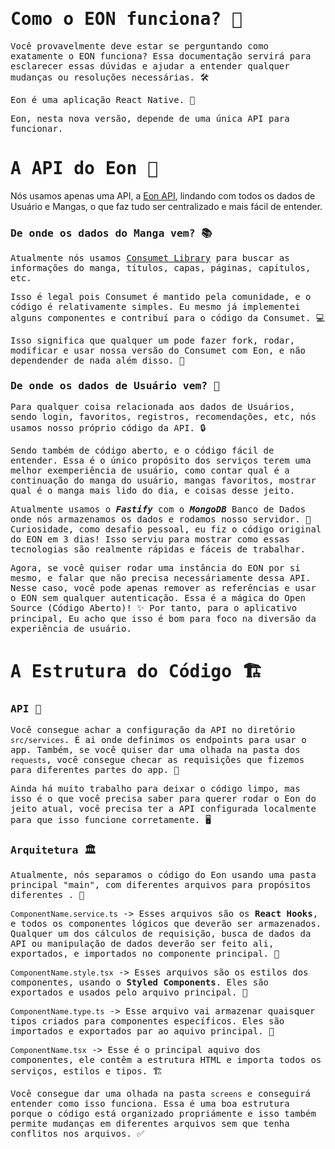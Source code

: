 # <samp>Como o EON funciona? 🤔</samp>

<samp>Você provavelmente deve estar se perguntando como exatamente o EON funciona? Essa documentação servirá para esclarecer essas dúvidas e ajudar a entender qualquer mudanças ou resoluções necessárias. 🛠️</samp>

<samp>Eon é uma aplicação React Native. 📱</samp>

<samp>Eon, nesta nova versão, depende de uma única API para funcionar. </samp>

# <samp>A API do Eon 🌟</samp>

Nós usamos apenas uma API, a [Eon API](https://github.com/saulojoab/eon-server), lindando com todos os dados de Usuário e Mangas, o que faz tudo ser centralizado e mais fácil de entender.

### <samp>De onde os dados do Manga vem? 📚</samp>

<samp>Atualmente nós usamos [Consumet Library](https://github.com/consumet/consumet.ts) para buscar as informações do manga, títulos, capas, páginas, capítulos, etc. </samp>

<samp>Isso é legal pois Consumet é mantido pela comunidade, e o código é relativamente simples. Eu mesmo já implementei alguns componentes e contribuí para o código da Consumet. 💻</samp>

<samp>Isso significa que qualquer um pode fazer fork, rodar, modificar e usar nossa versão do Consumet com Eon, e não dependender de nada além disso. 🔧</samp>

### <samp>De onde os dados de Usuário vem? 👤</samp>

<samp>Para qualquer coisa relacionada aos dados de Usuários, sendo login, favoritos, registros, recomendações, etc, nós usamos nosso próprio código da API. 🔒</samp>

<samp>Sendo também de código aberto, e o código fácil de entender. Essa é o único propósito dos serviços terem uma melhor exemperiência de usuário, como contar qual é a continuação do manga do usuário, mangas favoritos, mostrar qual é o manga mais lido do dia, e coisas desse jeito. </samp>

<samp>Atualmente usamos o **_Fastify_** com o  **_MongoDB_** Banco de Dados onde nós armazenamos os dados e rodamos nosso servidor. 🚀 Curiosidade, como desafio pessoal, eu fiz o código original do EON em 3 dias! Isso serviu para mostrar como essas tecnologias são realmente rápidas e fáceis de trabalhar. </samp>

<samp>Agora, se você quiser rodar uma instância do EON por si mesmo, e falar que não precisa necessáriamente dessa API. Nesse caso, você pode apenas remover as referências e usar o EON sem qualquer autenticação. Essa é a mágica do Open Source (Código Aberto)! ✨ Por tanto, para o aplicativo principal, Eu acho que isso é bom para foco na diversão da experiência de usuário. </samp>

# <samp>A Estrutura do Código 🏗️</samp>

### <samp>API 🔌</samp>

<samp>Você consegue achar a configuração da API no diretório `src/services`. É ai onde definimos os endpoints para usar o app. Também, se você quiser dar uma olhada na pasta dos `requests`, você consegue checar as requisições que fizemos para diferentes partes do app. 📂</samp>

<samp>Ainda há muito trabalho para deixar o código limpo, mas isso é o que você precisa saber para querer rodar o Eon do jeito atual, você precisa ter a API configurada localmente para que isso funcione corretamente. 🖥️</samp>

### <samp>Arquitetura 🏛️</samp>

<samp>Atualmente, nós separamos o código do Eon usando uma pasta principal "main", com diferentes arquivos para propósitos diferentes . 📁</samp>

<samp>`ComponentName.service.ts` -> Esses arquivos são os **React Hooks**, e todos os componentes lógicos que deverão ser armazenados. Qualquer um dos cálculos de requisição, busca de dados da API ou manipulação de dados deverão ser feito ali, exportados, e importados no componente principal. 🔄</samp>

<samp>`ComponentName.style.tsx` -> Esses arquivos são os estilos dos componentes, usando o **Styled Components**. Eles são exportados e usados pelo arquivo principal. 🎨</samp>

<samp>`ComponentName.type.ts` -> Esse arquivo vai armazenar quaisquer tipos criados para componentes específicos. Eles são importados e exportados par ao aquivo principal. 📝</samp>

<samp>`ComponentName.tsx` -> Esse é o principal aquivo dos componentes, ele contêm a estrutura HTML e importa todos os serviços, estilos e tipos. 🏗️</samp>

<samp>Você consegue dar uma olhada na pasta `screens` e conseguirá entender como isso funciona. Essa é uma boa estrutura porque o código está organizado propriámente e isso também permite mudanças em diferentes arquivos sem que tenha conflitos nos arquivos. ✅</samp>
